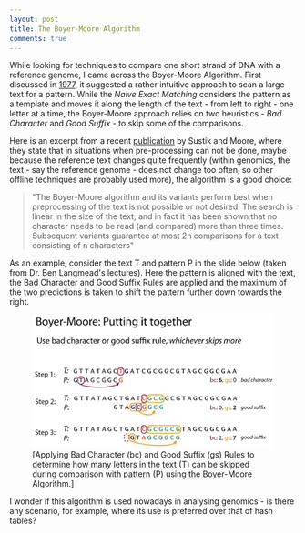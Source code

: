 ```yaml
---
layout: post
title: The Boyer-Moore Algorithm
comments: true
---
```


While looking for techniques to compare one short strand of DNA with a reference genome, I came across the Boyer-Moore Algorithm. First discussed in [1977](http://www.cs.utexas.edu/users/moore/publications/fstrpos.pdf), it suggested a rather intuitive approach to scan a large text for a pattern. While the *Naive Exact Matching* considers the pattern as a template and moves it along the length of the text - from left to right - one letter at a time, the Boyer-Moore approach relies on two heuristics - *Bad Character* and *Good Suffix* - to skip some of the comparisons. 

Here is an excerpt from a recent [publication](http://www.cs.utexas.edu/users/moore/publications/sustik-moore.pdf) by Sustik and Moore, where they state that in situations when pre-processing can not be done, maybe because the reference text changes quite frequently (within genomics, the text - say the reference genome - does not change too often, so other offline techniques are probably used more), the algorithm is a good choice:

> "The Boyer-Moore algorithm and its variants perform best when preprocessing of the text is not possible or not desired. The search is linear in the size of the text, and in fact it has been shown that no character needs to be read (and compared) more than three times. Subsequent variants guarantee at most 2n comparisons for a text consisting of n characters"

As an example, consider the text T and pattern P in the slide below  (taken from Dr. Ben Langmead's lectures). Here the pattern is aligned with the text, the Bad Character and Good Suffix Rules are applied and the maximum of the two predictions is taken to shift the pattern further down towards the right. 

<p><figure><a href="https://github.com/BenLangmead/ads1-slides"><img src="/images/2017-12-16/Boyer-Moore2.JPG" alt=""/></a><figcaption>
   [Applying Bad  Character (bc) and Good Suffix (gs) Rules to determine how many letters in the text (T) can be skipped during comparison with pattern (P) using the Boyer-Moore Algorithm.]</figcaption></figure></p>

I wonder if this algorithm is used nowadays in analysing genomics - is there any scenario, for example, where its use is preferred over that of hash tables? 